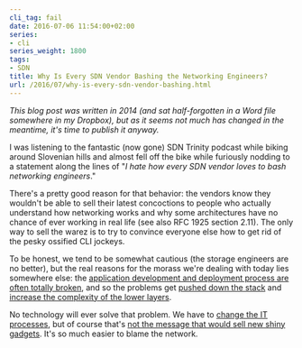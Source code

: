 ```yaml
---
cli_tag: fail
date: 2016-07-06 11:54:00+02:00
series:
- cli
series_weight: 1800
tags:
- SDN
title: Why Is Every SDN Vendor Bashing the Networking Engineers?
url: /2016/07/why-is-every-sdn-vendor-bashing.html
---
```

_This blog post was written in 2014 (and sat half-forgotten in a Word file somewhere in my Dropbox), but as it seems not much has changed in the meantime, it's time to publish it anyway._

I was listening to the fantastic (now gone) SDN Trinity podcast while biking around Slovenian hills and almost fell off the bike while furiously nodding to a statement along the lines of "*I hate how every SDN vendor loves to bash networking engineers*."
<!--more-->
There's a pretty good reason for that behavior: the vendors know they wouldn't be able to sell their latest concoctions to people who actually understand how networking works and why some architectures have no chance of ever working in real life (see also RFC 1925 section 2.11). The only way to sell the warez is to try to convince everyone else how to get rid of the pesky ossified CLI jockeys.

To be honest, we tend to be somewhat cautious (the storage engineers are no better), but the real reasons for the morass we're dealing with today lies somewhere else: the [application development and deployment process are often totally broken](https://blog.ipspace.net/2013/11/typical-enterprise-application.html), and so the problems get [pushed down the stack](http://blog.ipspace.net/2013/09/sooner-or-later-someone-will-pay-for.html) and [increase the complexity of the lower layers](http://blog.ipspace.net/2013/04/this-is-what-makes-networking-so-complex.html).

No technology will ever solve that problem. We have to [change the IT processes](https://blog.ipspace.net/2014/09/youve-been-doing-same-thing-for-last-20.html), but of course that's [not the message that would sell new shiny gadgets](http://blog.ipspace.net/2016/01/the-sad-state-of-enterprise-networking.html). It's so much easier to blame the network.
